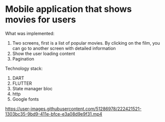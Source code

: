 # Mobile application that shows movies for users

What was implemented:
1. Two screens, first is a list of popular movies. By clicking on the film, you can go to another screen with detailed information
2. Show the user loading content
3. Pagination

Technology stack:
1. DART
2. FLUTTER
3. State manager bloc
4. http
5. Google fonts

https://user-images.githubusercontent.com/51286978/222421521-1303bc35-9bd9-411e-bfce-e3a08d9e9f31.mp4
